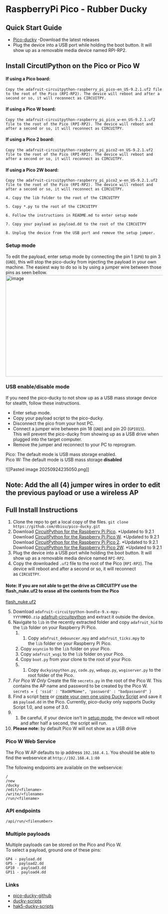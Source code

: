 # RaspberryPi Pico - Rubber Ducky

## Quick Start Guide

- [Pico-ducky](https://github.com/dbisu/pico-ducky/releases) -Download the latest releases
- Plug the device into a USB port while holding the boot button. It will show up as a removable media device named RPI-RP2.


## Install CircutlPython on the Pico or Pico W 


#### If using a Pico board: 
```
Copy the adafruit-circuitpython-raspberry_pi_pico-en_US-9.2.1.uf2 file to the root of the Pico (RPI-RP2). The device will reboot and after a second or so, it will reconnect as CIRCUITPY.
```

#### If using a Pico W board: 
```
Copy the adafruit-circuitpython-raspberry_pi_pico_w-en_US-9.2.1.uf2 file to the root of the Pico (RPI-RP2). The device will reboot and after a second or so, it will reconnect as CIRCUITPY.

```

#### If using a Pico 2 board: 
```
Copy the adafruit-circuitpython-raspberry_pi_pico2-en_US-9.2.1.uf2 file to the root of the Pico (RPI-RP2). The device will reboot and after a second or so, it will reconnect as CIRCUITPY.

```

#### If using a Pico 2W board:
```
Copy the adafruit-circuitpython-raspberry_pi_pico2_w-en_US-9.2.1.uf2 file to the root of the Pico (RPI-RP2). The device will reboot and after a second or so, it will reconnect as CIRCUITPY.

4. Copy the lib folder to the root of the CIRCUITPY
    
5. Copy *.py to the root of the CIRCUITPY
    
6. Follow the instructions in README.md to enter setup mode
    
7. Copy your payload as payload.dd to the root of the CIRCUITPY
    
8. Unplug the device from the USB port and remove the setup jumper.
```


### Setup mode

To edit the payload, enter setup mode by connecting the pin 1 (`GP0`) to pin 3 (`GND`), this will stop the pico-ducky from injecting the payload in your own machine. The easiest way to do so is by using a jumper wire between those pins as seen bellow.
<img width="685" height="325" alt="image" src="https://github.com/user-attachments/assets/08f7af34-33a1-4ff1-a8b5-1984e2e65d46" />


### USB enable/disable mode

If you need the pico-ducky to not show up as a USB mass storage device for stealth, follow these instructions.

- Enter setup mode.
- Copy your payload script to the pico-ducky.
- Disconnect the pico from your host PC.
- Connect a jumper wire between pin 18 (`GND`) and pin 20 (`GPIO15`).  
    This will prevent the pico-ducky from showing up as a USB drive when plugged into the target computer.
- Remove the jumper and reconnect to your PC to reprogram.

Pico: The default mode is USB mass storage enabled.  
Pico W: The default mode is USB mass storage **disabled**

![[Pasted image 20250924235050.png]]


## **Note: Add the all (4) jumper wires in order to edit the previous payload or use a wireless AP** 


## Full Install Instructions

1. Clone the repo to get a local copy of the files. `git clone https://github.com/dbisu/pico-ducky.git`
2. Download [CircuitPython for the Raspberry Pi Pico](https://circuitpython.org/board/raspberry_pi_pico/). *Updated to 9.2.1  
    Download [CircuitPython for the Raspberry Pi Pico W](https://circuitpython.org/board/raspberry_pi_pico_w/). *Updated to 9.2.1 Download [CircuitPython for the Raspberry Pi Pico 2](https://circuitpython.org/board/raspberry_pi_pico2/). *Updated to 9.2.1  
    Download [CircuitPython for the Raspberry Pi Pico 2W](https://circuitpython.org/board/raspberry_pi_pico2_w/). *Updated to 9.2.1
3. Plug the device into a USB port while holding the boot button. It will show up as a removable media device named `RPI-RP2`.
4. Copy the downloaded `.uf2` file to the root of the Pico (`RPI-RP2`). The device will reboot and after a second or so, it will reconnect as `CIRCUITPY`.

####  **Note: If you are not able to get the drive as CIRCUITPY use the  flash_nuke.uf2 to erase all the contents from the Pico** 
[flash_nuke.uf2](https://learn.adafruit.com/getting-started-with-raspberry-pi-pico-circuitpython/circuitpython)

5. Download `adafruit-circuitpython-bundle-9.x-mpy-YYYYMMDD.zip` [adafruit-circuitpython](https://github.com/adafruit/Adafruit_CircuitPython_Bundle/releases/latest) and extract it outside the device.
6. Navigate to `lib` in the recently extracted folder and copy `adafruit_hid` to the `lib` folder on your Raspberry Pi Pico.
	1. 1. Copy `adafruit_debouncer.mpy` and `adafruit_ticks.mpy` to the `lib` folder on your Raspberry Pi Pico.
	2. Copy `asyncio` to the `lib` folder on your Pico.
	3. Copy `adafruit_wsgi` to the `lib` folder on your Pico.
	4. Copy `boot.py` from your clone to the root of your Pico.
	5. 1. Copy `duckyinpython.py`, `code.py`, `webapp.py`, `wsgiserver.py` to the root folder of the Pico.
7.  _For Pico W Only_ Create the file `secrets.py` in the root of the Pico W. This contains the AP name and password to be created by the Pico W.  
    `secrets = { 'ssid' : "BadAPName", 'password' : "badpassword" }`
8. Find a script [here](https://github.com/hak5/usbrubberducky-payloads) or [create your own one using Ducky Script](https://docs.hak5.org/hak5-usb-rubber-ducky/ducky-script-basics/hello-world) and save it as `payload.dd` in the Pico. Currently, pico-ducky only supports Ducky Script 1.0, and some of 3.0.
9. 1. Be careful, if your device isn't in [setup mode](https://github.com/dbisu/pico-ducky/#setup-mode), the device will reboot and after half a second, the script will run.
10. **Please note:** by default Pico W will not show as a USB drive


### Pico W Web Service
The Pico W AP defaults to ip address `192.168.4.1`. You should be able to find the webservice at `http://192.168.4.1:80`

The following endpoints are available on the webservice:
```
/
/new
/ducky
/edit/<filename>
/write/<filename>
/run/<filename>
```

### API endpoints
```
/api/run/<filenumber>
```

### Multiple payloads
Multiple payloads can be stored on the Pico and Pico W.  
To select a payload, ground one of these pins:
```
GP4 - payload.dd
GP5 - payload2.dd
GP10 - payload3.dd
GP11 - payload4.dd
```


### Links 
- [pico-ducky-github](https://github.com/dbisu/pico-ducky/)
- [ducky-scripts](https://github.com/SourasishBasu/PicoW-Ducky/)
- [hak5-ducky-scripts](https://github.com/hak5/usbrubberducky-payloads)



